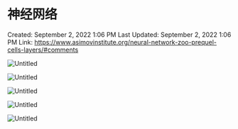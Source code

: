 # 神经网络

Created: September 2, 2022 1:06 PM
Last Updated: September 2, 2022 1:06 PM
Link: https://www.asimovinstitute.org/neural-network-zoo-prequel-cells-layers/#comments

![Untitled](./photo/32.png)

![Untitled](./photo/6.png)

![Untitled](./photo/8.png)

![Untitled](./photo/10.png)

![Untitled](./photo/12.png)